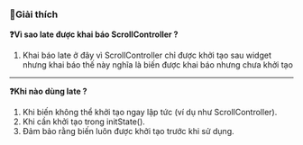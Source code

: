 ### 📌Giải thích
**❓Vì sao late được khai báo ScrollController ?**
1. Khai báo late ở đây vì ScrollController chỉ được khởi tạo sau widget nhưng khai báo thế này nghĩa là biến được khai báo nhưng chưa khởi tạo
----------
**❓Khi nào dùng late ?** 
1. Khi biến không thể khởi tạo ngay lập tức (ví dụ như ScrollController).
2. Khi cần khởi tạo trong initState().
3. Đảm bảo rằng biến luôn được khởi tạo trước khi sử dụng.